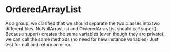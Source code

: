 # OrderedArrayList
As a group, we clarified that we should separate the two classes into two different files.
NoNullArrayList and OrderedArrayList should call super(). Because super() creates the same variables (even though they are private), we can call the same methods (no need for new instance variables)
Just test for null and return an error.